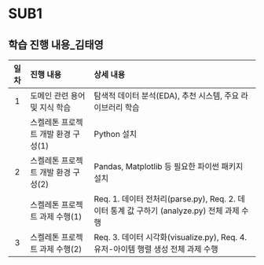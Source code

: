 # SUB1

## 학습 진행 내용_김태영

| 일차 |                    진행 내용                     |                    상세 내용                     |
| :-: | :------------------------------------------------ | :------------------------------------------------ |
|  1  | 도메인 관련 용어 및 지식 학습                    | 탐색적 데이터 분석(EDA), 추천 시스템, 주요 라이브러리 학습 |
|     | 스켈레톤 프로젝트 개발 환경 구성(1) | Python 설치 |
|  2  | 스켈레톤 프로젝트 개발 환경 구성(2) | Pandas, Matplotlib 등 필요한 파이썬 패키지 설치 |
|     | 스켈레톤 프로젝트 과제 수행(1) | Req. 1. 데이터 전처리(parse.py), Req. 2. 데이터 통계 값 구하기 (analyze.py) 전체 과제 수행 |
|  3  | 스켈레톤 프로젝트 과제 수행(2) | Req. 3. 데이터 시각화(visualize.py), Req. 4. 유저-아이템 행렬 생성 전체 과제 수행 |
